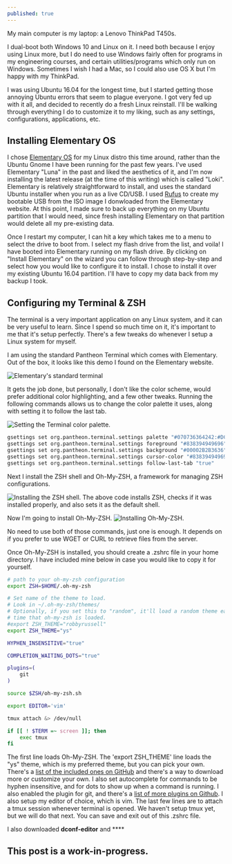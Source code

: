 ```yaml
---
published: true
---
```

My main computer is my laptop: a Lenovo ThinkPad T450s.

I dual-boot both Windows 10 and Linux on it. I need both because I enjoy using Linux more, but I do need to use Windows fairly often for programs in my engineering courses, and certain utilities/programs which only run on Windows. Sometimes I wish I had a Mac, so I could also use OS X but I'm happy with my ThinkPad.

I was using Ubuntu 16.04 for the longest time, but I started getting those annoying Ubuntu errors that seem to plague everyone. I got very fed up with it all, and decided to recently do a fresh Linux reinstall. I'll be walking through everything I do to customize it to my liking, such as any settings, configurations, applications, etc.

## Installing Elementary OS

I chose [Elementary OS](https://elementary.io/) for my Linux distro this time around, rather than the Ubuntu Gnome I have been running for the past few years. I've used Elementary "Luna" in the past and liked the aesthetics of it, and I'm now installing the latest release (at the time of this writing) which is called "Loki". Elementary is relatively straightforward to install, and uses the standard Ubuntu installer when you run as a live CD/USB. I used [Rufus](https://rufus.akeo.ie/) to create my bootable USB from the ISO image I donwloaded from the Elementary website. At this point, I made sure to back up everything on my Ubuntu partition that I would need, since fresh installing Elementary on that partition would delete all my pre-existing data.

Once I restart my computer, I can hit a key which takes me to a menu to select the drive to boot from. I select my flash drive from the list, and voila! I have booted into Elementary running on my flash drive. By clicking on "Install Elementary" on the wizard you can follow through step-by-step and select how you would like to configure it to install. I chose to install it over my existing Ubuntu 16.04 partition. I'll have to copy my data back from my backup I took.

## Configuring my Terminal & ZSH

The terminal is a very important application on any Linux system, and it can be very useful to learn. Since I spend so much time on it, it's important to me that it's setup perfectly. There's a few tweaks do whenever I setup a Linux system for myself.

I am using the standard Pantheon Terminal which comes with Elementary. Out of the box, it looks like this demo I found on the Elementary website.

![Elementary's standard terminal]({{site.baseurl}}/images/elementary_terminal_standard.png)

It gets the job done, but personally, I don't like the color scheme, would prefer additional color highlighting, and a few other tweaks. Running the following commands allows us to change the color palette it uses, along with setting it to follow the last tab.

![Setting the Terminal color palette.]({{site.baseurl}}/images/carbon_terminal_colors.png)

```bash
gsettings set org.pantheon.terminal.settings palette "#070736364242:#DCDC32322F2F:#858599990000:#B5B589890000:#26268B8BD2D2:#D3D336368282:#2A2AA1A19898:#EEEEE8E8D5D5:#00002B2B3636:#CBCB4B4B1616:#58586E6E7575:#65657B7B8383:#838394949696:#6C6C7171C4C4:#9393A1A1A1A1:#FDFDF6F6E3E3"
gsettings set org.pantheon.terminal.settings foreground "#838394949696"
gsettings set org.pantheon.terminal.settings background "#00002B2B3636"
gsettings set org.pantheon.terminal.settings cursor-color "#838394949696"
gsettings set org.pantheon.terminal.settings follow-last-tab "true"
```
Next I install the ZSH shell and Oh-My-ZSH, a framework for managing ZSH configurations.

![Installing the ZSH shell.]({{site.baseurl}}/images/carbon_installing_zsh.png)
The above code installs ZSH, checks if it was installed properly, and also sets it as the default shell.

Now I'm going to install Oh-My-ZSH.
![Installing Oh-My-ZSH.]({{site.baseurl}}/images/carbon_installing_ohmyzsh.png)

No need to use both of those commands, just one is enough. It depends on if you prefer to use WGET or CURL to retrieve files from the server.

Once Oh-My-ZSH is installed, you should create a .zshrc file in your home directory. I have included mine below in case you would like to copy it for yourself.

```bash
# path to your oh-my-zsh configuration
export ZSH=$HOME/.oh-my-zsh

# Set name of the theme to load.
# Look in ~/.oh-my-zsh/themes/
# Optionally, if you set this to "random", it'll load a random theme each
# time that oh-my-zsh is loaded.
#export ZSH_THEME="robbyrussell"
export ZSH_THEME="ys"

HYPHEN_INSENSITIVE="true"

COMPLETION_WAITING_DOTS="true"

plugins=(
    git
)

source $ZSH/oh-my-zsh.sh

export EDITOR='vim'

tmux attach &> /dev/null

if [[ ! $TERM =~ screen ]]; then
    exec tmux
fi

```
The first line loads Oh-My-ZSH. The 'export ZSH_THEME' line loads the "ys" theme, which is my preferred theme, but you can pick your own. There's a [list of the included ones on GitHub](https://github.com/robbyrussell/oh-my-zsh/wiki/Themes) and there's a way to download more or customize your own. I also set autocomplete for commands to be hyphen insensitive, and for dots to show up when a command is running. I also enabled the plugin for git, and there's a [list of more plugins on Github](https://github.com/robbyrussell/oh-my-zsh/wiki/Plugins). I also setup my editor of choice, which is vim. The last few lines are to attach a tmux session whenever terminal is opened. We haven't setup tmux yet, but we will do that next. You can save and exit out of this .zshrc file.

I also downloaded ****dconf-editor**** and ****
## This post is a work-in-progress.
